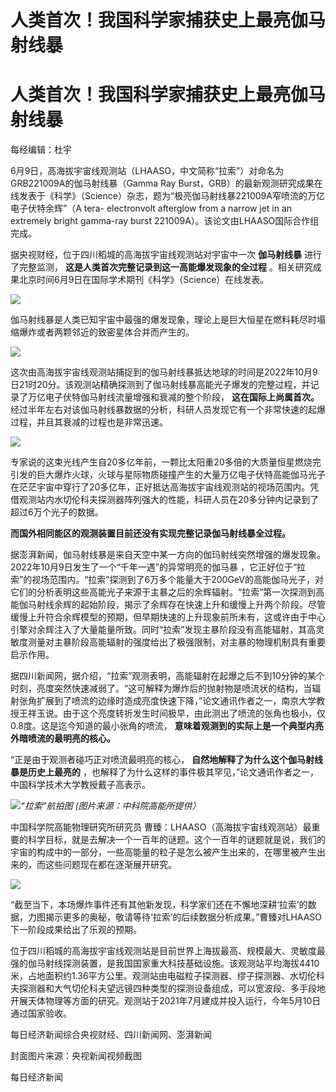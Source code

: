 # 人类首次！我国科学家捕获史上最亮伽马射线暴

# 人类首次！我国科学家捕获史上最亮伽马射线暴

每经编辑：杜宇

6月9日，高海拔宇宙线观测站（LHAASO，中文简称“拉索”）对命名为GRB221009A的伽马射线暴（Gamma Ray
Burst，GRB）的最新观测研究成果在线发表于《科学》（Science）杂志，题为“极亮伽马射线暴221009A窄喷流的万亿电子伏特余辉”（A tera-
electronvolt afterglow from a narrow jet in an extremely bright gamma-ray
burst 221009A）。该论文由LHAASO国际合作组完成。

据央视财经，位于四川稻城的高海拔宇宙线观测站对宇宙中一次 **伽马射线暴** 进行了完整监测， **这是人类首次完整记录到这一高能爆发现象的全过程**
。相关研究成果北京时间6月9日在国际学术期刊《科学》（Science）在线发表。

![](https://inews.gtimg.com/om_bt/O8BhrEOYuCrvYBf38P2O7P8HyOLAISUK2poERbmVe6wugAA/1000)

伽马射线暴是人类已知宇宙中最强的爆发现象，理论上是巨大恒星在燃料耗尽时塌缩爆炸或者两颗邻近的致密星体合并而产生的。

![](https://inews.gtimg.com/om_bt/OnMjOnDL6Tn3K4LWVFfWWEKf3Of0wJh4iDGVpUaX5sdiMAA/1000)

这次由高海拔宇宙线观测站捕捉到的伽马射线暴抵达地球的时间是2022年10月9日21时20分。该观测站精确探测到了伽马射线暴高能光子爆发的完整过程，并记录了万亿电子伏特伽马射线流量增强和衰减的整个阶段，
**这在国际上尚属首次。** 经过半年左右对该伽马射线暴数据的分析，科研人员发现它有一个非常快速的起爆过程，并且其衰减的过程也是非常迅速。

![](https://inews.gtimg.com/om_bt/OToVBnytLsTDwpGWB4cOlXHqLmSHeLVyO7-rZDMDf53a8AA/1000)

专家说的这束光线产生自20多亿年前，一颗比太阳重20多倍的大质量恒星燃烧完引发的巨大爆炸火球，火球与星际物质碰撞产生的大量万亿电子伏特高能伽马光子在茫茫宇宙中穿行了20多亿年，正好抵达高海拔宇宙线观测站的视场范围内。凭借观测站内水切伦科夫探测器阵列强大的性能，科研人员在20多分钟内记录到了超过6万个光子的数据。

**而国外相同能区的观测装置目前还没有实现完整记录伽马射线暴全过程。**

据澎湃新闻，伽马射线暴是来自天空中某一方向的伽玛射线突然增强的爆发现象。2022年10月9日发生了一个“千年一遇”的异常明亮的伽马暴
，它正好位于“拉索”的视场范围内。“拉索”探测到了6万多个能量大于200GeV的高能伽马光子，对它们的分析表明这些高能光子来源于主暴之后的余辉辐射。“拉索”第一次探测到高能伽马射线余辉的起始阶段，揭示了余辉存在快速上升和缓慢上升两个阶段。尽管缓慢上升符合余辉模型的预期，但早期快速的上升现象前所未有，这或许由于中心引擎对余辉注入了大量能量所致。同时“拉索”发现主暴阶段没有高能辐射，其高灵敏度测量对主暴阶段高能辐射的强度给出了极强限制，对主暴的物理机制具有重要启示作用。

据四川新闻网，据介绍，“拉索”观测表明，高能辐射在起爆之后不到10分钟的某个时刻，亮度突然快速减弱了。“这可解释为爆炸后的抛射物是喷流状的结构，当辐射张角扩展到了喷流的边缘时造成亮度快速下降，”论文通讯作者之一，南京大学教授王祥玉说。由于这个亮度转折发生时间极早，由此测出了喷流的张角也极小，仅0.8度。这是迄今知道的最小张角的喷流，
**意味着观测到的实际上是一个典型内亮外暗喷流的最明亮的核心。**

“正是由于观测者碰巧正对喷流最明亮的核心， **自然地解释了为什么这个伽马射线暴是历史上最亮的**
，也解释了为什么这样的事件极其罕见，”论文通讯作者之一，中国科学技术大学教授戴子高表示。

![](https://inews.gtimg.com/om_bt/O2Em7z9aAdB_jVgaJ3sRuEKpAae4TJD1E6u1KGdw6YEWMAA/1000)_“拉索”航拍图
(图片来源：中科院高能所提供）_

中国科学院高能物理研究所研究员
曹臻：LHAASO（高海拔宇宙线观测站）最重要的科学目标，就是去解决一个一百年的谜题。这个一百年的谜题就是说，我们的宇宙的构成中的一部分，一些高能量的粒子是怎么被产生出来的，在哪里被产生出来的，而这些问题现在都在逐渐展开研究。

![](https://inews.gtimg.com/om_bt/OUc1WTMxuc9AezZXiaqea6sOhmPECRg9IQFV_P6CThK3IAA/1000)

“截至当下，本场爆炸事件还有其他新发现，科学家们还在不懈地深耕‘拉索’的数据，力图揭示更多的奥秘，敬请等待‘拉索’的后续数据分析成果。”曹臻对LHAASO下一阶段成果给出了乐观的预期。

位于四川稻城的高海拔宇宙线观测站是目前世界上海拔最高、规模最大、灵敏度最强的伽马射线探测装置，是我国国家重大科技基础设施。该观测站平均海拔4410米，占地面积约1.36平方公里。观测站由电磁粒子探测器、缪子探测器、水切伦科夫探测器和大气切伦科夫望远镜四种类型的探测设备组成，可以宽波段、多手段地开展天体物理等方面的研究。观测站于2021年7月建成并投入运行，今年5月10日通过国家验收。

每日经济新闻综合央视财经、四川新闻网、澎湃新闻

封面图片来源：央视新闻视频截图

每日经济新闻

